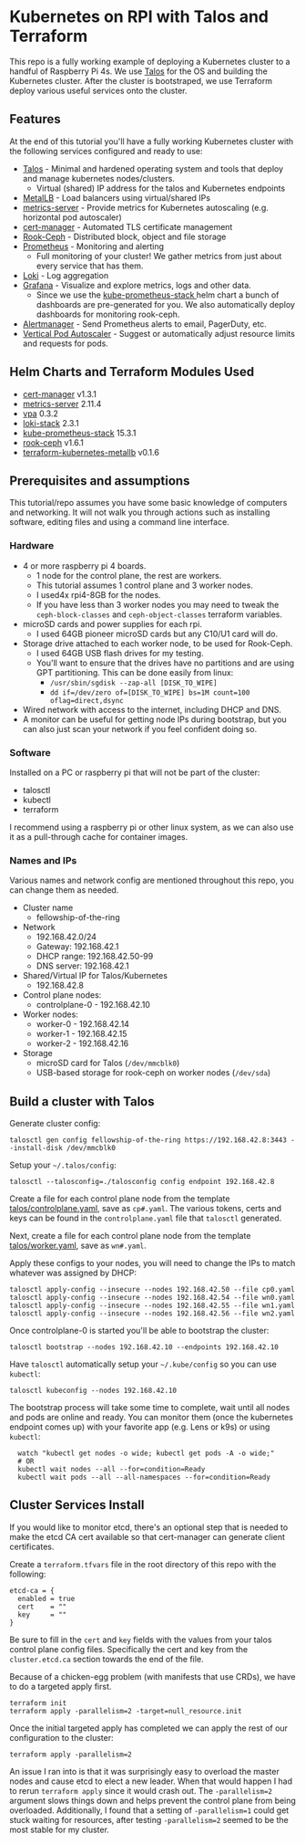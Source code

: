 # Kubernetes on RPI with Talos and Terraform

This repo is a fully working example of deploying a Kubernetes cluster to a handful of Raspberry Pi 4s. We use [Talos](https://talos.dev)
for the OS and building the Kubernetes cluster. After the cluster is bootstraped, we use Terraform deploy various useful services onto the cluster.

## Features

At the end of this tutorial you'll have a fully working Kubernetes cluster with the following services configured and ready to use:

* [Talos](https://talos.dev) - Minimal and hardened operating system and tools that deploy and manage kubernetes nodes/clusters.
  * Virtual (shared) IP address for the talos and Kubernetes endpoints
* [MetalLB](https://metallb.universe.tf) - Load balancers using virtual/shared IPs 
* [metrics-server](https://github.com/kubernetes-sigs/metrics-server) - Provide metrics for Kubernetes autoscaling (e.g. horizontal pod autoscaler)
* [cert-manager](https://cert-manager.io/) - Automated TLS certificate management
* [Rook-Ceph](https://rook.io/) - Distributed block, object and file storage
* [Prometheus](https://prometheus.io/) - Monitoring and alerting
  * Full monitoring of your cluster! We gather metrics from just about every service that has them.
* [Loki](https://grafana.com/oss/loki/) - Log aggregation
* [Grafana](https://grafana.com/oss/grafana/) - Visualize and explore metrics, logs and other data.
  * Since we use the [kube-prometheus-stack
](https://github.com/prometheus-community/helm-charts/tree/main/charts/kube-prometheus-stack) helm chart a bunch of dashboards are pre-generated for you. We also automatically deploy dashboards for monitoring rook-ceph.
* [Alertmanager](https://prometheus.io/docs/alerting/latest/alertmanager/) - Send Prometheus alerts to email, PagerDuty, etc.
* [Vertical Pod Autoscaler](https://github.com/kubernetes/autoscaler/tree/master/vertical-pod-autoscaler) - Suggest or automatically adjust resource limits and requests for pods.

## Helm Charts and Terraform Modules Used

* [cert-manager](https://cert-manager.io/docs/installation/kubernetes/#installing-with-helm) v1.3.1
* [metrics-server](https://github.com/helm/charts/tree/master/stable/metrics-server) 2.11.4
* [vpa](https://artifacthub.io/packages/helm/fairwinds-stable/vpa) 0.3.2
* [loki-stack](https://grafana.com/docs/loki/latest/installation/helm/) 2.3.1
* [kube-prometheus-stack](https://github.com/prometheus-community/helm-charts/tree/main/charts/kube-prometheus-stack) 15.3.1
* [rook-ceph](https://github.com/rook/rook/blob/master/Documentation/helm-operator.md) v1.6.1
* [terraform-kubernetes-metallb](github.com/colinwilson/terraform-kubernetes-metallb) v0.1.6

## Prerequisites and assumptions

This tutorial/repo assumes you have some basic knowledge of computers and networking. It will not walk you through actions
such as installing software, editing files and using a command line interface.

### Hardware

* 4 or more raspberry pi 4 boards.
  * 1 node for the control plane, the rest are workers.
  * This tutorial assumes 1 control plane and 3 worker nodes.
  * I used4x rpi4-8GB for the nodes.
  * If you have less than 3 worker nodes you may need to tweak the `ceph-block-classes` and `ceph-object-classes` terraform variables.
* microSD cards and power supplies for each rpi.
  * I used 64GB pioneer microSD cards but any C10/U1 card will do.
* Storage drive attached to each worker node, to be used for Rook-Ceph.
  * I used 64GB USB flash drives for my testing.
  * You'll want to ensure that the drives have no partitions and are using GPT partitioning. This can be done easily from linux:
    * `/usr/sbin/sgdisk --zap-all [DISK_TO_WIPE]`
    * `dd if=/dev/zero of=[DISK_TO_WIPE] bs=1M count=100 oflag=direct,dsync`
* Wired network with access to the internet, including DHCP and DNS.
* A monitor can be useful for getting node IPs during bootstrap, but you can also just scan your network if you feel confident doing so.

### Software

Installed on a PC or raspberry pi that will not be part of the cluster:

* talosctl
* kubectl
* terraform
  
I recommend using a raspberry pi or other linux system, as we can also use it as a pull-through cache for container images.

### Names and IPs

Various names and network config are mentioned throughout this repo, you can change them as needed.

* Cluster name
  * fellowship-of-the-ring
* Network
  * 192.168.42.0/24
  * Gateway: 192.168.42.1
  * DHCP range: 192.168.42.50-99
  * DNS server: 192.168.42.1
* Shared/Virtual IP for Talos/Kubernetes
  * 192.168.42.8
* Control plane nodes:
  * controlplane-0 - 192.168.42.10
* Worker nodes:
  * worker-0 - 192.168.42.14
  * worker-1 - 192.168.42.15
  * worker-2 - 192.168.42.16
* Storage
  * microSD card for Talos (`/dev/mmcblk0`)
  * USB-based storage for rook-ceph on worker nodes (`/dev/sda`)

## Build a cluster with Talos

Generate cluster config:

```shell
talosctl gen config fellowship-of-the-ring https://192.168.42.8:3443 --install-disk /dev/mmcblk0
```

Setup your `~/.talos/config`:

```shell
talosctl --talosconfig=./talosconfig config endpoint 192.168.42.8
```

Create a file for each control plane node from the template [talos/controlplane.yaml](talos/controlplane.yaml), save as `cp#.yaml`.
The various tokens, certs and keys can be found in the `controlplane.yaml` file that `talosctl` generated.

Next, create a file for each control plane node from the template [talos/worker.yaml](talos/worker.yaml), save as `wn#.yaml`.

Apply these configs to your nodes, you will need to change the IPs to match whatever was assigned by DHCP:

```shell
talosctl apply-config --insecure --nodes 192.168.42.50 --file cp0.yaml
talosctl apply-config --insecure --nodes 192.168.42.54 --file wn0.yaml
talosctl apply-config --insecure --nodes 192.168.42.55 --file wn1.yaml
talosctl apply-config --insecure --nodes 192.168.42.56 --file wn2.yaml
```

Once controlplane-0 is started you'll be able to bootstrap the cluster:

```shell
talosctl bootstrap --nodes 192.168.42.10 --endpoints 192.168.42.10
```

Have `talosctl` automatically setup your `~/.kube/config` so you can use `kubectl`:

```shell
talosctl kubeconfig --nodes 192.168.42.10
```

The bootstrap process will take some time to complete, wait until all nodes and pods are online and ready. You can monitor
them (once the kubernetes endpoint comes up) with your favorite app (e.g. Lens or k9s) or using `kubectl`:

```shell
  watch "kubectl get nodes -o wide; kubectl get pods -A -o wide;"
  # OR
  kubectl wait nodes --all --for=condition=Ready
  kubectl wait pods --all --all-namespaces --for=condition=Ready
```

## Cluster Services Install

If you would like to monitor etcd, there's an optional step that is needed to make the etcd CA cert available so that
cert-manager can generate client certificates.

Create a `terraform.tfvars` file in the root directory of this repo with the following:

```hcl
etcd-ca = {
  enabled = true
  cert    = ""
  key     = ""
}
```

Be sure to fill in the `cert` and `key` fields with the values from your talos control plane config files. Specifically
the cert and key from the `cluster.etcd.ca` section towards the end of the file.

Because of a chicken-egg problem (with manifests that use CRDs), we have to do a targeted apply first.

```shell
terraform init
terraform apply -parallelism=2 -target=null_resource.init
```

Once the initial targeted apply has completed we can apply the rest of our configuration to the cluster:

```shell
terraform apply -parallelism=2
```

An issue I ran into is that it was surprisingly easy to overload the master nodes and cause etcd to elect a new leader.
When that would happen I had to rerun `terraform apply` since it would crash out. The `-parallelism=2` argument slows things
down and helps prevent the control plane from being overloaded. Additionally, I found that a setting of `-parallelism=1` could
get stuck waiting for resources, after testing `-parallelism=2` seemed to be the most stable for my cluster.
